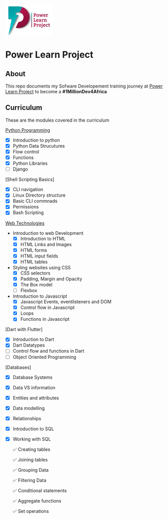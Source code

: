 
![logo](./logo.webp)

# Power Learn Project 

## About
This repo documents my Sofware Developement training journey at [Power Learn Project](https://powerlearnproject.org/) to become a __#1MillionDev4Africa__

## Curriculum
These are the modules covered in the curriculum

[Python Programming](./Python)
- [X] Introduction to python
- [X] Python Data Strucutures
- [X] Flow control 
- [X] Functions
- [X] Python Libraries
- [ ] Django

[Shell Scripting Basics]
- [X] CLI navigation
- [X] Linux Directory structure
- [X] Basic CLI commnads
- [X] Permissions
- [X] Bash Scripting 

[Web Technologies](./Web-dev)
- Introduction to web Development
    - [X] Introduction to HTML
    - [X] HTML Links and Images
    - [X] HTML forms
    - [X] HTML input fields
    - [X] HTML tables
- Styling websites using CSS
    - [X] CSS selectors
    - [X] Padding, Margin and Opacity
    - [X] The Box model
    - [ ] Flexbox
- Introduction to Javascript
    - [X] Javascript Events, eventlisteners and DOM
    - [X] Control flow in Javascript
    - [X] Loops
    - [X] Functions in Javascript

[Dart with Flutter]
- [X] Introduction to Dart
- [X] Dart Datatypes
- [ ] Control flow and functions in Dart
- [ ] Object Oriented Programming

[Databases]
- [X] Database Systems
- [X] Data VS information
- [X] Entities and attributes
- [X] Data modelling
- [X] Relationships
- [X] Introduction to SQL
- [X] Working with SQL 

    ✅  Creating tables

    ✅  Joining tables

    ✅  Grouping Data

    ✅  Filtering Data

    ✅  Conditional statements

    ✅  Aggregate functions

    ✅  Set operations




